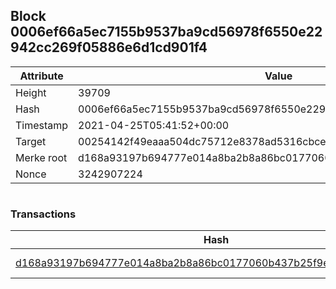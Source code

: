 ## Block 0006ef66a5ec7155b9537ba9cd56978f6550e22942cc269f05886e6d1cd901f4

Attribute | Value
--- | ---
Height | 39709
Hash | 0006ef66a5ec7155b9537ba9cd56978f6550e22942cc269f05886e6d1cd901f4
Timestamp | 2021-04-25T05:41:52+00:00
Target | 00254142f49eaaa504dc75712e8378ad5316cbcead634704b3734b6271167cc4
Merke root | d168a93197b694777e014a8ba2b8a86bc0177060b437b25f9e8484e4bd56bb8a
Nonce | 3242907224

```

```

### Transactions

Hash | Amount
--- | ---
[d168a93197b694777e014a8ba2b8a86bc0177060b437b25f9e8484e4bd56bb8a](d168a93197b694777e014a8ba2b8a86bc0177060b437b25f9e8484e4bd56bb8a.md) | 10.00000000 SKEPTI 
